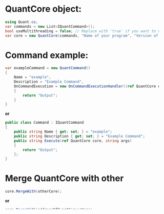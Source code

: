 # QuantCore object:
```cs
using Quant.cs;
var commands = new List<IQuantCommand>();
bool useMultithreading = false; // Replace with 'true' if you want to use multi threading
var core = new QuantCore(commands, "Name of your program", "Version of your program", useMultithreading);
```
# Command example:
```cs
var exampleCommand = new QuantCommand()
{
    Name = "example",
    Description = "Example Command",
    OnCommandExecution = new OnCommandExecutionHandler((ref QuantCore quantCore, string s) =>
    {
        return "Output";
    }
}
```
**or**
```cs
public class Command : IQuantCommand
{
    public string Name { get; set; } = "example";
    public string Description { get; set; } = "Example Command";
    public string Execute(ref QuantCore core, string args)
    {
        return "Output";
    };
}
```
# Merge QuantCore with other
```cs
core.MergeWith(otherCore);
```
**or**
```cs
core.MergeWith(addressOfQuantServerHere);
```
**or**
```cs
QuantCore.MergeCores(firstCore, secondCore); // returns new QuantCore
```
# You can also make custom I/O
**Input:**
```cs
core.OnInputEvent += new OnInputEventHandler(() =>
{
    // Logic of your input. Also you must return string.
});
```
**Output:**
```cs
core.OnOutputEvent += new OnOutputEventHandler((string output) =>
{
    // Logic of your output
});
```

# Notifications
**Send notification:**
```cs
core.GetNotification(new Notification("Title", "Description", SomeData, Sender)); // SomeData and Sender are not necessary
```

**Custom notification handler:**
```cs
core.OnNotificationEvent += new OnNotificationEventHandler((ref QuantCore core, ref Notification notification) =>
{
    // Logic of your notification handler
});
```

# Quant Server

**How to create Quant Server**
```cs
using Quant.cs;
var commands = new List<IQuantCommand>();
string host = "http://127.0.0.1:8080/"; // Replace 'http://127.0.0.1:8080/' with other if necessary
var core = new QuantCore(commands, "Name of your Quant Server", "Version of your Quant Server", false, host);
core.Launch(); // Start server
```

**Custom request handler:**
```cs
// core is server-side
core.OnRequestEvent = new OnRequestHandler((ref HttpListenerRequest request, ref HttpListenerResponse response, ref HttpListenerContext context, ref HttpListener server, ref ServerQuantCore quantCore) =>
{
    // Logic of your request handler
});
```

**How to send request to Quant Server**
```cs
// core is client-side
core.SendRequest("command", "request uri"); // Returns response
```
or you can create your own request-sender
**Custom request sender:**
```cs
// core is client-side
core.OnRequestSendingEvent = new OnRequestSendingHandler((string cmd, string address, QuantRequestType quantRequest) =>
{
    // Logic here
});
```
